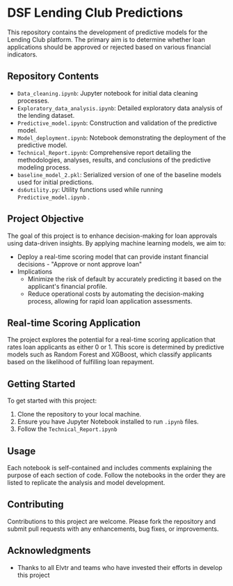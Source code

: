 # DSF Lending Club Predictions

This repository contains the development of predictive models for the Lending Club platform. The primary aim is to determine whether loan applications should be approved or rejected based on various financial indicators.

## Repository Contents

- `Data_cleaning.ipynb`: Jupyter notebook for initial data cleaning processes.
- `Exploratory_data_analysis.ipynb`: Detailed exploratory data analysis of the lending dataset.
- `Predictive_model.ipynb`: Construction and validation of the predictive model.
- `Model_deployment.ipynb`: Notebook demonstrating the deployment of the predictive model.
- `Technical_Report.ipynb`: Comprehensive report detailing the methodologies, analyses, results, and conclusions of the predictive modeling process.
- `baseline_model_2.pkl`: Serialized version of one of the baseline models used for initial predictions.
- `ds6utility.py`: Utility functions used while running `Predictive_model.ipynb` .

## Project Objective

The goal of this project is to enhance decision-making for loan approvals using data-driven insights. By applying machine learning models, we aim to:
- Deploy a real-time scoring model that can provide instant financial decisions - "Approve or nont approve loan"
- Implications
    - Minimize the risk of default by accurately predicting it based on the applicant's financial profile.
    - Reduce operational costs by automating the decision-making process, allowing for rapid loan application assessments.

## Real-time Scoring Application
The project explores the potential for a real-time scoring application that rates loan applicants as either 0 or 1. This score is determined by predictive models such as Random Forest and XGBoost, which classify applicants based on the likelihood of fulfilling loan repayment.

## Getting Started

To get started with this project:
1. Clone the repository to your local machine.
2. Ensure you have Jupyter Notebook installed to run `.ipynb` files.
3. Follow the `Technical_Report.ipynb`


## Usage

Each notebook is self-contained and includes comments explaining the purpose of each section of code. Follow the notebooks in the order they are listed to replicate the analysis and model development.

## Contributing

Contributions to this project are welcome. Please fork the repository and submit pull requests with any enhancements, bug fixes, or improvements.

## Acknowledgments

- Thanks to all Elvtr and teams who have invested their efforts in develop this project



   
